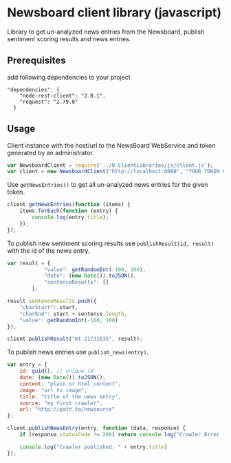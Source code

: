 # Newsboard client library (javascript)
Library to get un-analyzed news entries from the Newsboard, publish sentiment scoring results and news entries.
 
## Prerequisites
add following dependencies to your project
```
"dependencies": {
    "node-rest-client": "2.0.1",
    "request": "2.79.0"
  }
```

## Usage
Client instance with the host/url to the NewsBoard WebService and token generated by an administrator.
``` javascript
var NewsboardClient = require('../0_ClientLibraries/js/client.js');
var client = new NewsboardClient("http://localhost:8080", "YOUR TOKEN GOES HERE");
```

Use `getNewsEntries()` to get all un-analyzed news entries for the given token.
``` javascript
client.getNewsEntries(function (items) {
    items.forEach(function (entry) {
        console.log(entry.title);
    });
});
```

To publish new sentiment scoring results use `publishResult(id, result)` with the id of the news entry.
``` javascript
var result = {
            "value": getRandomInt(-100, 100),
            "date": (new Date()).toJSON(),
            "sentenceResults": []
        };

result.sentenceResults.push({
    "charStart": start,
    "charEnd": start + sentence.length,
    "value": getRandomInt(-100, 100)
});

client.publishResult("mt-21731035", result);
```

To publish news entries use `publish_news(entry)`.
``` javascript
var entry = {
    id: guid(), // unique id
    date: (new Date()).toJSON(),
    content: "plain or html content",
    image: "url to image",
    title: "title of the news entry",
    source: "my first crawler",
    url: "http://path.to/newsource"
};

client.publishNewsEntry(entry, function (data, response) {
    if (response.statusCode != 200) return console.log("Crawler Error (" + response.statusCode + "): " + data.message);

    console.log("Crawler published: " + entry.title)
});
```